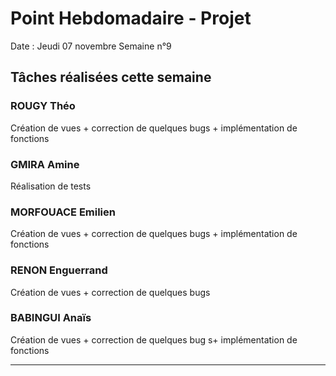 # Point Hebdomadaire - Projet

Date : Jeudi 07 novembre
Semaine n°9

## Tâches réalisées cette semaine

### ROUGY Théo
Création de vues + correction de quelques bugs + implémentation de fonctions

### GMIRA Amine
Réalisation de tests

### MORFOUACE Emilien
Création de vues + correction de quelques bugs  + implémentation de fonctions

### RENON Enguerrand
Création de vues + correction de quelques bugs 

### BABINGUI Anaïs
Création de vues + correction de quelques bug s+ implémentation de fonctions

---
